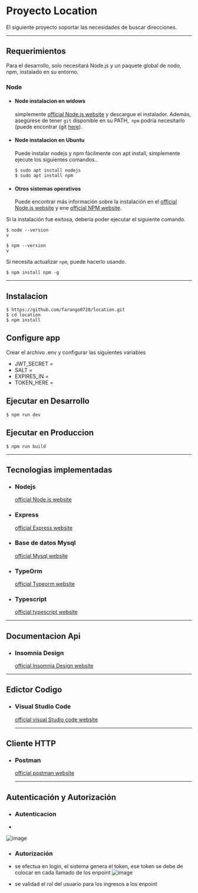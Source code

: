 # Proyecto Location

El siguiente proyecto soportar las necesidades de buscar direcciones.

---
## Requerimientos

Para el desarrollo, solo necesitará Node.js y un paquete global de nodo, npm, instalado en su entorno.

### Node
- #### Node instalacion en widows

  simplemente [official Node.js website](https://nodejs.org/) y descargue el instalador.
Además, asegúrese de tener `git` disponible en su PATH,` npm` podría necesitarlo (puede encontrar (git [here](https://git-scm.com/)).

- #### Node instalacion en Ubuntu

  Puede instalar nodejs y npm fácilmente con apt install, simplemente ejecute los siguientes comandos..

      $ sudo apt install nodejs
      $ sudo apt install npm

- #### Otros sistemas operativos
  Puede encontrar más información sobre la instalación en el [official Node.js website](https://nodejs.org/) y ene [official NPM website](https://npmjs.org/).

Si la instalación fue exitosa, debería poder ejecutar el siguiente comando.

    $ node --version
    v

    $ npm --version
    v

Si necesita actualizar `npm`, puede hacerlo usando.
    
    $ npm install npm -g

---

## Instalacion

    $ https://github.com/farango0728/location.git
    $ cd location
    $ npm install

## Configure app

Crear el archivo .env y configurar las siguientes variables

- JWT_SECRET = 
- SALT = 
- EXPIRES_IN =
- TOKEN_HERE =
 

## Ejecutar en Desarrollo

    $ npm run dev

## Ejecutar en Produccion

    $ npm run build
    
---
## Tecnologias implementadas
- ### Nodejs
  [official Node.js website](https://nodejs.org/)
- ### Express
  [official Express website](https://expressjs.com/es/)
- ### Base de datos Mysql
  [official Mysql website](https://www.mysql.com/)
- ### TypeOrm
  [official Typeorm website](https://typeorm.io/)
- ### Typescript
  [official typescript website](https://www.typescriptlang.org/)

---
## Documentacion Api
- ### Insomnia Design
  [official Insomnia Design website](https://insomnia.rest/product/design)
---

## Edictor Codigo
- ### Visual Studio Code
  [official visual Studio code website](https://code.visualstudio.com/)
  
  ---

## Cliente HTTP
- ### Postman
  [official postman website](https://www.postman.com/)
  
    ---

## Autenticación y Autorización
- ### Autenticacion
-
![image](https://user-images.githubusercontent.com/20598508/113518342-5ff66080-954b-11eb-949e-30568139c2b3.png)

  
- ### Autorización

- se efectua en login, el sistema genera el token, ese token se debe de colocar en cada llamado de los enpoint
![image](https://user-images.githubusercontent.com/20598508/113518372-8d430e80-954b-11eb-831c-2f958c8fae1b.png)


- se validad el rol del usuario para los ingresos a los enpoint

